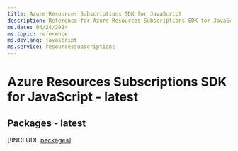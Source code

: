 ```yaml
---
title: Azure Resources Subscriptions SDK for JavaScript
description: Reference for Azure Resources Subscriptions SDK for JavaScript
ms.date: 04/24/2024
ms.topic: reference
ms.devlang: javascript
ms.service: resourcessubscriptions
---
```

# Azure Resources Subscriptions SDK for JavaScript - latest
## Packages - latest
[!INCLUDE [packages](resources-subscriptions-index.md)]